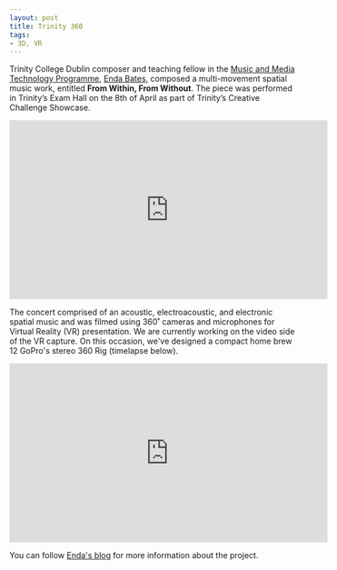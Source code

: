 ```yaml
---
layout: post
title: Trinity 360
tags:
- 3D, VR
---
```


Trinity College Dublin composer and teaching fellow in the [Music and Media Technology Programme](https://www.tcd.ie/eleceng/mmt/), [Enda Bates](http://www.endabates.net/), composed a multi-movement spatial music work, entitled __From Within, From Without__. The piece was performed in Trinity’s Exam Hall on the 8th of April as part of Trinity’s Creative Challenge Showcase.

<iframe width="560" height="315" src="https://www.youtube.com/embed/90UgT1caDCk" frameborder="0" allowfullscreen></iframe>

The concert comprised of an acoustic, electroacoustic, and electronic spatial music and was filmed using 360˚ cameras and microphones for Virtual Reality (VR) presentation. We are currently working on the video side of the VR capture. On this occasion, we've designed a compact home brew 12 GoPro's stereo 360 Rig (timelapse below).

<iframe width="560" height="315" src="https://www.youtube.com/embed/G25-Q9dM_Bs" frameborder="0" allowfullscreen></iframe>



You can follow [Enda's blog](https://endabates.wordpress.com) for more information about the project.






